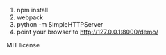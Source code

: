 1. npm install
1. webpack
1. python -m SimpleHTTPServer
1. point your browser to http://127.0.0.1:8000/demo/

MIT license

